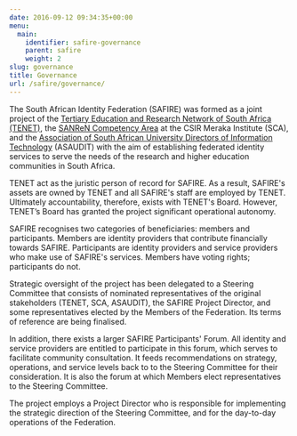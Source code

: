 ```yaml
---
date: 2016-09-12 09:34:35+00:00
menu:
  main:
    identifier: safire-governance
    parent: safire
    weight: 2
slug: governance
title: Governance
url: /safire/governance/
---
```


The South African Identity Federation (SAFIRE) was formed as a joint project of the [Tertiary Education and Research Network of South Africa (TENET)](http://www.tenet.ac.za/), the [SANReN Competency Area](http://www.sanren.ac.za/) at the CSIR Meraka Institute (SCA), and the [Association of South African University Directors of Information Technology](http://www.asaudit.ac.za/) (ASAUDIT) with the aim of establishing federated identity services to serve the needs of the research and higher education communities in South Africa.

TENET act as the juristic person of record for SAFIRE. As a result, SAFIRE's assets are owned by TENET and all SAFIRE's staff are employed by TENET. Ultimately accountability, therefore, exists with TENET's Board. However, TENET’s Board has granted the project significant operational autonomy.

SAFIRE recognises two categories of beneficiaries: members and participants. Members are identity providers that contribute financially towards SAFIRE. Participants are identity providers and service providers who make use of SAFIRE's services. Members have voting rights; participants do not.

Strategic oversight of the project has been delegated to a Steering Committee that consists of nominated representatives of the original stakeholders (TENET, SCA, ASAUDIT), the SAFIRE Project Director, and some representatives elected by the Members of the Federation. Its terms of reference are being finalised.

In addition, there exists a larger SAFIRE Participants' Forum. All identity and service providers are entitled to participate in this forum, which serves to facilitate community consultation. It feeds recommendations on strategy, operations, and service levels back to to the Steering Committee for their consideration. It is also the forum at which Members elect representatives to the Steering Committee.

The project employs a Project Director who is responsible for implementing the strategic direction of the Steering Committee, and for the day-to-day operations of the Federation.
